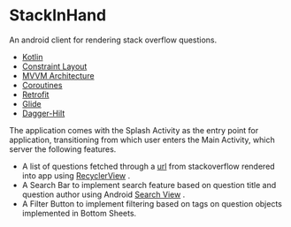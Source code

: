 # StackInHand
 An android client for rendering stack overflow questions.

  - [Kotlin](https://kotlinlang.org)
  - [Constraint Layout](https://developer.android.com/reference/androidx/constraintlayout/widget/ConstraintLayout)
  - [MVVM Architecture](https://developer.android.com/topic/architecture?gclid=Cj0KCQiAsdKbBhDHARIsANJ6-jeVf_Xs8UmFld-xfzvpOirvpaZjY2xK15uC2h0Tq-jJXrmOp0b4smMaAhoeEALw_wcB&gclsrc=aw.ds)
  - [Coroutines](https://kotlinlang.org/docs/coroutines-overview.html)
  - [Retrofit](https://square.github.io/retrofit/)
  - [Glide](https://github.com/bumptech/glide)
  - [Dagger-Hilt](https://dagger.dev/hilt/)

 The application comes with the Splash Activity as the entry point for application, transitioning from which user enters the Main Activity, which server the following features.

  - A list of questions fetched through a [url](https://api.stackexchange.com/2.2/questions?key=ZiXCZbWaOwnDgpVT9Hx8IA%28%28&order=desc&sort=activity&site=stackoverflow) from stackoverflow rendered into app using [RecyclerView](https://developer.android.com/develop/ui/views/layout/recyclerview) .
  - A Search Bar to implement search feature based on question title and question author using Android [Search View](https://developer.android.com/reference/android/widget/SearchView) .
  - A Filter Button to implement filtering based on tags on question objects implemented in Bottom Sheets. 
